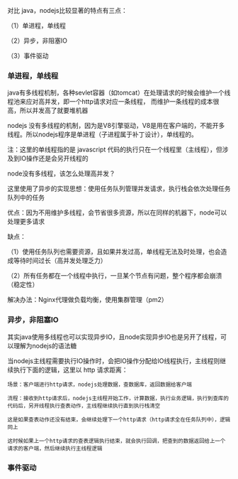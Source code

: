 对比 java，nodejs比较显著的特点有三点：

（1）单进程，单线程

（2）异步，非阻塞IO

（3）事件驱动


### 单进程，单线程

java有多线程机制，各种sevlet容器（如tomcat）在处理请求的时候会维护一个线程池来应对高并发，即一个http请求对应一条线程，
而维护一条线程的成本很高，所以并发高了就要堆机器

nodejs 没有多线程的机制，因为是V8引擎驱动，V8是用在客户端的，不能开多线程。所以nodejs程序是单进程（子进程属于补丁设计），单线程的。

注：这里的单线程指的是 javascript 代码的执行只在一个线程里（主线程），但涉及到IO操作还是会另开线程的

node没有多线程，该怎么处理高并发？

这里使用了异步的实现思想：使用任务队列管理并发请求，执行栈会依次处理任务队列中的任务

优点：因为不用维护多线程，会节省很多资源，所以在同样的机器下，node可以处理更多请求

缺点：

（1）使用任务队列也需要资源，且如果并发过高，单线程无法及时处理，也会造成等待时间过长（高并发处理乏力）

（2）所有任务都在一个线程中执行，一旦某个节点有问题，整个程序都会崩溃（稳定性）

解决办法：Nginx代理做负载均衡，使用集群管理（pm2）

### 异步，非阻塞IO

其实java使用多线程也可以实现异步IO，且node实现异步IO也是另开了线程，可以理解为nodejs的语法糖

当nodejs主线程需要执行IO操作时，会把IO操作分配给IO线程执行，主线程则继续执行下面的逻辑，这里以 http 请求距离：

```
场景：客户端进行http请求，nodejs处理数据，查数据库，返回数据给客户端

流程：接收到http请求后，nodejs主线程开始工作，计算数据，执行业务逻辑，执行到查库的代码后，另开线程执行查表动作，主线程继续执行直到执行栈清空

这是如果查表动作还没有结束，会继续处理下一个http请求（http请求全在任务队列中），逻辑同上

这时候如果上一个http请求的查表逻辑执行结束，就会执行回调，把查到的数据返回给上一个请求的客户端，然后继续执行主线程逻辑
```

### 事件驱动
